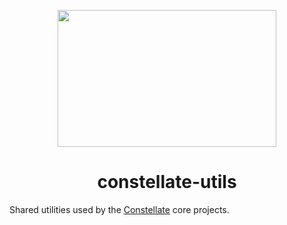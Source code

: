<p align="center">
  <img src="https://cdn.rawgit.com/constellators/constellate/8e303aad/assets/logo-full.png" width="350" height="219" />
</p>

<h1 align="center">constellate-utils</h1>

Shared utilities used by the [Constellate](https://github.com/constellators/constellate) core projects.
